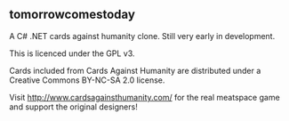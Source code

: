 ﻿tomorrowcomestoday
------------------

A C# .NET cards against humanity clone.  Still very early in development.

This is licenced under the GPL v3.

Cards included from Cards Against Humanity are distributed under a Creative Commons BY-NC-SA 2.0 license.

Visit http://www.cardsagainsthumanity.com/ for the real meatspace game and support the original designers!